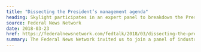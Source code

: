 ```yaml
---
title: "Dissecting the President’s management agenda"
heading: Skylight participates in an expert panel to breakdown the President’s Management Agenda
source: Federal News Network
date: 2018-03-23
href: https://federalnewsnetwork.com/fedtalk/2018/03/dissecting-the-presidents-management-agenda/
summary: The Federal News Network invited us to join a panel of industry experts to dissect key parts of the President’s Management Agenda.
---
```

